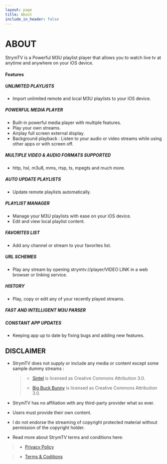```yaml
---
layout: page
title: About
include_in_header: false
---
```


# **ABOUT**
StrymTV is a Powerful M3U playlist player that allows you to watch live tv at anytime and anywhere on your iOS device.

#### Features

##### UNLIMITED PLAYLISTS 

- Import unlimited remote and local M3U playlists to your iOS device.

##### POWERFUL MEDIA PLAYER

- Built-in powerful media player with multiple features.
- Play your own streams.
- Airplay full screen external display.
- Background playback : Listen to your audio or video streams while using other apps or with screen off.

##### MULTIPLE VIDEO & AUDIO FORMATS SUPPORTED

- http, hsl, m3u8, mms, rtsp, ts, mpegts and much more.

##### AUTO UPDATE PLAYLISTS

- Update remote playlists automatically.

##### PLAYLIST MANAGER

- Manage your M3U playlists with ease on your iOS device.
- Edit and view local playlist content.

##### FAVORITES LIST

- Add any channel or stream to your favorites list.

##### URL SCHEMES

- Play any stream by opening strymtv://player/VIDEO LINK in a web browser or linking service.

##### HISTORY

- Play, copy or edit any of your recently played streams.

##### FAST AND INTELLIGENT M3U PARSER

##### CONSTANT APP UPDATES

- Keeping app up to date by fixing bugs and adding new features.

## DISCLAIMER

- StrymTV does not supply or include any media or content except some sample dummy streams :
  > - [Sintel](https://web.archive.org/web/20140209153956/http://www.sintel.org/sharing) is licensed as Creative Commons Attribution 3.0.
  >
  > - [Big Buck Bunny](http://www.bigbuckbunny.org/index.php/about) is licensed as Creative Commons Attribution 3.0.
 
 - StrymTV has no affiliation with any third-party provider what so ever.
 - Users must provide their own content.
 - I do not endorse the streaming of copyright protected material without permission of the copyright holder.
 
  - Read more about StrymTV terms and conditions here: 
  
  > - [Privacy Policy](https://web.archive.org/web/20140209153956/http://www.sintel.org/sharing)
  
  > - [Terms & Coditions](https://web.archive.org/web/20140209153956/http://www.sintel.org/sharing)
